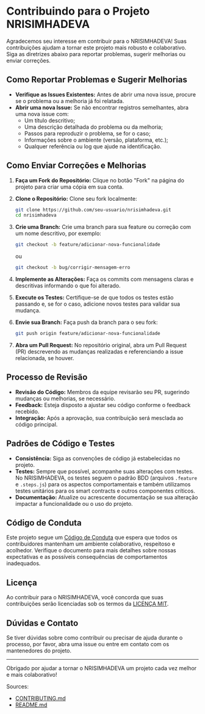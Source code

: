 # Contribuindo para o Projeto NRISIMHADEVA

Agradecemos seu interesse em contribuir para o NRISIMHADEVA! Suas contribuições ajudam a tornar este projeto mais robusto e colaborativo. Siga as diretrizes abaixo para reportar problemas, sugerir melhorias ou enviar correções.

## Como Reportar Problemas e Sugerir Melhorias

- **Verifique as Issues Existentes:** Antes de abrir uma nova issue, procure se o problema ou a melhoria já foi relatada.  
- **Abrir uma nova Issue:** Se não encontrar registros semelhantes, abra uma nova issue com:
  - Um título descritivo;
  - Uma descrição detalhada do problema ou da melhoria;
  - Passos para reproduzir o problema, se for o caso;
  - Informações sobre o ambiente (versão, plataforma, etc.);
  - Qualquer referência ou log que ajude na identificação.

## Como Enviar Correções e Melhorias

1. **Faça um Fork do Repositório:** Clique no botão "Fork" na página do projeto para criar uma cópia em sua conta.
2. **Clone o Repositório:** Clone seu fork localmente:
   
   ```bash
   git clone https://github.com/seu-usuario/nrisimhadeva.git
   cd nrisimhadeva
   ```

3. **Crie uma Branch:** Crie uma branch para sua feature ou correção com um nome descritivo, por exemplo:
   
   ```bash
   git checkout -b feature/adicionar-nova-funcionalidade
   ```
   
   ou
   
   ```bash
   git checkout -b bug/corrigir-mensagem-erro
   ```

4. **Implemente as Alterações:** Faça os commits com mensagens claras e descritivas informando o que foi alterado.
5. **Execute os Testes:** Certifique-se de que todos os testes estão passando e, se for o caso, adicione novos testes para validar sua mudança.
6. **Envie sua Branch:** Faça push da branch para o seu fork:
   
   ```bash
   git push origin feature/adicionar-nova-funcionalidade
   ```

7. **Abra um Pull Request:** No repositório original, abra um Pull Request (PR) descrevendo as mudanças realizadas e referenciando a issue relacionada, se houver.

## Processo de Revisão

- **Revisão do Código:** Membros da equipe revisarão seu PR, sugerindo mudanças ou melhorias, se necessário.  
- **Feedback:** Esteja disposto a ajustar seu código conforme o feedback recebido.  
- **Integração:** Após a aprovação, sua contribuição será mesclada ao código principal.

## Padrões de Código e Testes

- **Consistência:** Siga as convenções de código já estabelecidas no projeto.  
- **Testes:** Sempre que possível, acompanhe suas alterações com testes. No NRISIMHADEVA, os testes seguem o padrão BDD (arquivos `.feature` e `.steps.js`) para os aspectos comportamentais e também utilizamos testes unitários para os smart contracts e outros componentes críticos.
- **Documentação:** Atualize ou acrescente documentação se sua alteração impactar a funcionalidade ou o uso do projeto.

## Código de Conduta

Este projeto segue um [Código de Conduta](./CODE_OF_CONDUCT.md) que espera que todos os contribuidores mantenham um ambiente colaborativo, respeitoso e acolhedor. Verifique o documento para mais detalhes sobre nossas expectativas e as possíveis consequências de comportamentos inadequados.

## Licença

Ao contribuir para o NRISIMHADEVA, você concorda que suas contribuições serão licenciadas sob os termos da [LICENÇA MIT](./LICENSE).

## Dúvidas e Contato

Se tiver dúvidas sobre como contribuir ou precisar de ajuda durante o processo, por favor, abra uma issue ou entre em contato com os mantenedores do projeto.

---

Obrigado por ajudar a tornar o NRISIMHADEVA um projeto cada vez melhor e mais colaborativo!

Sources:

- [CONTRIBUTING.md](https://github.com/nrisimhadeva/nrisimhadeva/blob/main/CONTRIBUTING.md)
- [README.md](https://github.com/nrisimhadeva/nrisimhadeva/blob/main/README.md)
